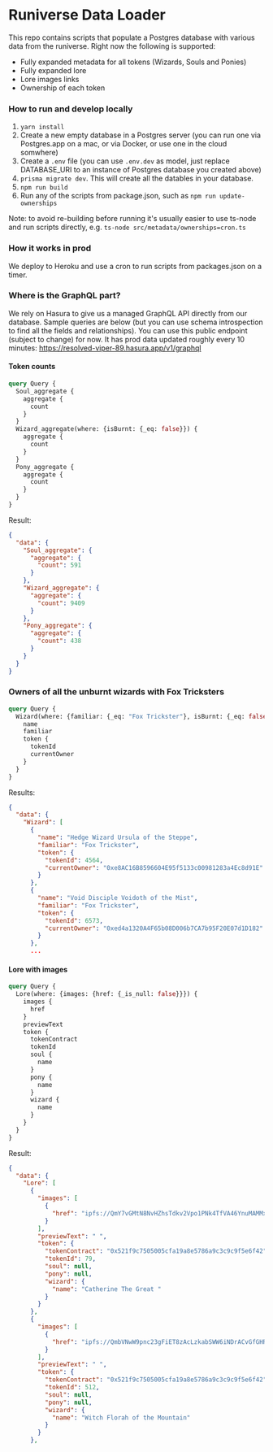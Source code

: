 # Runiverse Data Loader

This repo contains scripts that populate a Postgres database with various data from the runiverse. Right now the following is supported:

- Fully expanded metadata for all tokens (Wizards, Souls and Ponies)
- Fully expanded lore
- Lore images links
- Ownership of each token

### How to run and develop locally

1. `yarn install`
2. Create a new empty database in a Postgres server (you can run one via Postgres.app on a mac, or via Docker, or use one in the cloud somwhere)
3. Create a `.env` file (you can use `.env.dev` as model, just replace DATABASE_URI to an instance of Postgres database you created above)
4. `prisma migrate dev`. This will create all the datables in your database.
5. `npm run build`
6. Run any of the scripts from package.json, such as `npm run update-ownerships`

Note: to avoid re-building before running it's usually easier to use ts-node and run scripts directly, e.g. `ts-node src/metadata/ownerships=cron.ts`

### How it works in prod

We deploy to Heroku and use a cron to run scripts from packages.json on a timer.

### Where is the GraphQL part?

We rely on Hasura to give us a managed GraphQL API directly from our database. Sample queries are below (but you can use schema introspection to find all the fields and relationships). You can use this public endpoint (subject to change) for now. It has prod data updated roughly every 10 minutes: https://resolved-viper-89.hasura.app/v1/graphql


#### Token counts

```graphql
query Query {
  Soul_aggregate {
    aggregate {
      count
    }
  }
  Wizard_aggregate(where: {isBurnt: {_eq: false}}) {
    aggregate {
      count
    }
  }
  Pony_aggregate {
    aggregate {
      count
    }
  }
}
```

Result:

```json
{
  "data": {
    "Soul_aggregate": {
      "aggregate": {
        "count": 591
      }
    },
    "Wizard_aggregate": {
      "aggregate": {
        "count": 9409
      }
    },
    "Pony_aggregate": {
      "aggregate": {
        "count": 438
      }
    }
  }
}
```

### Owners of all the unburnt wizards with Fox Tricksters

```graphql
query Query {
  Wizard(where: {familiar: {_eq: "Fox Trickster"}, isBurnt: {_eq: false}}) {
    name
    familiar
    token {
      tokenId
      currentOwner
    }
  }
}
```

Results:

```json
{
  "data": {
    "Wizard": [
      {
        "name": "Hedge Wizard Ursula of the Steppe",
        "familiar": "Fox Trickster",
        "token": {
          "tokenId": 4564,
          "currentOwner": "0xe8AC16B8596604E95f5133c00981283a4Ec8d91E"
        }
      },
      {
        "name": "Void Disciple Voidoth of the Mist",
        "familiar": "Fox Trickster",
        "token": {
          "tokenId": 6573,
          "currentOwner": "0xed4a1320A4F65b08D006b7CA7b95F20E07d1D182"
        }
      },
      ...
```

#### Lore with images

```graphql
query Query {
  Lore(where: {images: {href: {_is_null: false}}}) {
    images {
      href
    }
    previewText
    token {
      tokenContract
      tokenId
      soul {
        name
      }
      pony {
        name
      }
      wizard {
        name
      }
    }
  }
}
```

Result:

```json
{
  "data": {
    "Lore": [
      {
        "images": [
          {
            "href": "ipfs://QmY7vGMtN8NvHZhsTdkv2Vpo1PNk4TfVA46YnuMAMMxbGJ/img_79_5erkjggg__.png"
          }
        ],
        "previewText": " ",
        "token": {
          "tokenContract": "0x521f9c7505005cfa19a8e5786a9c3c9c9f5e6f42",
          "tokenId": 79,
          "soul": null,
          "pony": null,
          "wizard": {
            "name": "Catherine The Great "
          }
        }
      },
      {
        "images": [
          {
            "href": "ipfs://QmbVNwW9pnc23gFiET8zAcLzkabSWW6iNDrACvGfGHRD4U/img_512_l__qx__9k_.jpeg"
          }
        ],
        "previewText": " ",
        "token": {
          "tokenContract": "0x521f9c7505005cfa19a8e5786a9c3c9c9f5e6f42",
          "tokenId": 512,
          "soul": null,
          "pony": null,
          "wizard": {
            "name": "Witch Florah of the Mountain"
          }
        }
      },
```

